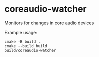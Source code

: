 # coreaudio-watcher
Monitors for changes in core audio devices

Example usage:
```
cmake -B build .
cmake --build build
build/coreaudio-watcher
```
